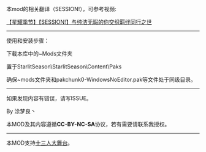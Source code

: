 本mod的相关翻译（SESSION!），可参考视频:

[【星耀季节】【SESSION!】与纯洁无瑕的你交织羁绊同行之世](https://www.bilibili.com/video/BV1fBbXzMEG3)

---

使用和安装步骤：

下载本库中的~Mods文件夹

置于StarlitSeason\StarlitSeason\Content\Paks

确保~mods文件夹和pakchunk0-WindowsNoEditor.pak等文件处于同级目录。

---


如果发现内容有错误，请写ISSUE。

By 涂梦良丶

本MOD及其内容遵循**CC-BY-NC-SA**协议，若有需要请联系我授权。

---
本MOD支持[十三人大舞台](https://gamebanana.com/mods/365140)。
